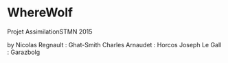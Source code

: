 # WhereWolf
Projet AssimilationSTMN 2015

by 
Nicolas Regnault : Ghat-Smith
Charles Arnaudet : Horcos
Joseph Le Gall   : Garazbolg
